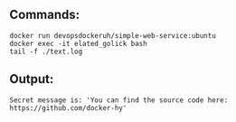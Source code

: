 ## Commands:
```shell
docker run devopsdockeruh/simple-web-service:ubuntu
docker exec -it elated_golick bash
tail -f ./text.log
```

## Output: 
``` shell
Secret message is: 'You can find the source code here: https://github.com/docker-hy'
```
